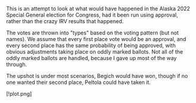 This is an attempt to look at what would have happened in the Alaska
2022 Special General election for Congress, had it been run using
approval, rather than the crazy IRV results that happened.

The votes are thrown into "types" based on the voting pattern (but not
names).  We assume that every first place vote would be an approval,
and every second place has the same probability of being approved, with
obvious adjustments taking place on oddly marked ballots.  Not all of the oddly marked ballots are handled, because I gave up most of the way through.

The upshot is under most scenarios, Begich would have won, though if no one wanted their second place, Peltola could have taken it.

[!plot.png]

